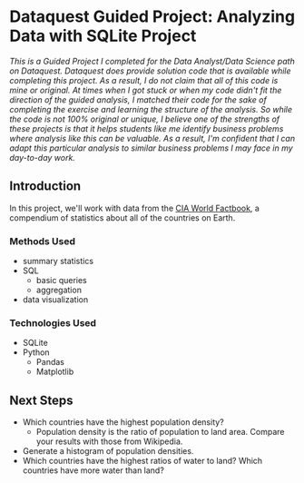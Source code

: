 # Dataquest Guided Project: Analyzing Data with SQLite Project
*This is a Guided Project I completed for the Data Analyst/Data Science path on Dataquest. Dataquest does provide solution code that is available while completing this project. As a result, I do not claim that all of this code is mine or original. At times when I got stuck or when my code didn't fit the direction of the guided analysis, I matched their code for the sake of completing the exercise and learning the structure of the analysis.
So while the code is not 100% original or unique, I believe one of the strengths of these projects is that it helps students like me identify business problems where analysis like this can be valuable. As a result, I'm confident that I can adapt this particular analysis to similar business problems I may face in my day-to-day work.*

## Introduction
In this project, we'll work with data from the [CIA World Factbook](https://www.cia.gov/library/publications/the-world-factbook/), a compendium of statistics about all of the countries on Earth.
### Methods Used
- summary statistics
- SQL
    - basic queries
    - aggregation
- data visualization
### Technologies Used
- SQLite
- Python
    - Pandas
    - Matplotlib
    
## Next Steps
- Which countries have the highest population density?
    - Population density is the ratio of population to land area. Compare your results with those from Wikipedia.
- Generate a histogram of population densities.
- Which countries have the highest ratios of water to land? Which countries have more water than land?

